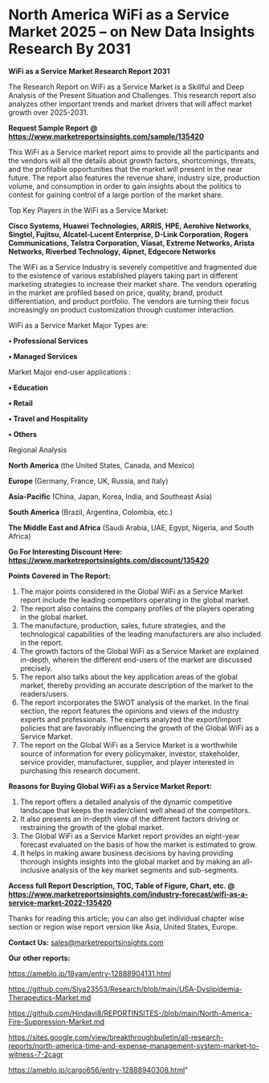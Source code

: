 # North America WiFi as a Service Market 2025 – on New Data Insights Research By 2031

<strong>WiFi as a Service Market Research Report 2031</strong>

The Research Report on WiFi as a Service Market is a Skillful and Deep Analysis of the Present Situation and Challenges. This research report also analyzes other important trends and market drivers that will affect market growth over 2025-2031.

<strong>Request Sample Report @ <a href=https://www.marketreportsinsights.com/sample/135420>https://www.marketreportsinsights.com/sample/135420</a></strong>

This WiFi as a Service market report aims to provide all the participants and the vendors will all the details about growth factors, shortcomings, threats, and the profitable opportunities that the market will present in the near future. The report also features the revenue share, industry size, production volume, and consumption in order to gain insights about the politics to contest for gaining control of a large portion of the market share.

Top Key Players in the WiFi as a Service Market:

<strong>Cisco Systems, Huawei Technologies, ARRIS, HPE, Aerohive Networks, Singtel, Fujitsu, Alcatel-Lucent Enterprise, D-Link Corporation, Rogers Communications, Telstra Corporation, Viasat, Extreme Networks, Arista Networks, Riverbed Technology, 4ipnet, Edgecore Networks</strong>

The WiFi as a Service Industry is severely competitive and fragmented due to the existence of various established players taking part in different marketing strategies to increase their market share. The vendors operating in the market are profiled based on price, quality, brand, product differentiation, and product portfolio. The vendors are turning their focus increasingly on product customization through customer interaction.

WiFi as a Service Market Major Types are:

<strong>• Professional Services

• Managed Services</strong>

Market Major end-user applications :

<strong>• Education

• Retail

• Travel and Hospitality

• Others</strong>

Regional Analysis

</u><strong><b>North America</b></strong> (the United States, Canada, and Mexico)

<strong><b>Europe </b></strong>(Germany, France, UK, Russia, and Italy)

<strong><b>Asia-Pacific</b></strong> (China, Japan, Korea, India, and Southeast Asia)

<strong><b>South America</b></strong> (Brazil, Argentina, Colombia, etc.)

<strong><b>The Middle East and Africa</b></strong> (Saudi Arabia, UAE, Egypt, Nigeria, and South Africa)

<strong>Go For Interesting Discount Here: <a href=https://www.marketreportsinsights.com/discount/135420>https://www.marketreportsinsights.com/discount/135420</a></strong>

<strong>Points Covered in The Report:</strong>
<ol>
  <li>The major points considered in the Global WiFi as a Service Market report include the leading competitors operating in the global market.</li>
  <li>The report also contains the company profiles of the players operating in the global market.</li>
  <li>The manufacture, production, sales, future strategies, and the technological capabilities of the leading manufacturers are also included in the report.</li>
  <li>The growth factors of the Global WiFi as a Service Market are explained in-depth, wherein the different end-users of the market are discussed precisely.</li>
  <li>The report also talks about the key application areas of the global market, thereby providing an accurate description of the market to the readers/users.</li>
  <li>The report incorporates the SWOT analysis of the market. In the final section, the report features the opinions and views of the industry experts and professionals. The experts analyzed the export/import policies that are favorably influencing the growth of the Global WiFi as a Service Market.</li>
  <li>The report on the Global WiFi as a Service Market is a worthwhile source of information for every policymaker, investor, stakeholder, service provider, manufacturer, supplier, and player interested in purchasing this research document.</li>
</ol>
<strong>Reasons for Buying Global WiFi as a Service Market Report:</strong>

<ol>
  <li>The report offers a detailed analysis of the dynamic competitive landscape that keeps the reader/client well ahead of the competitors.</li>
  <li>It also presents an in-depth view of the different factors driving or restraining the growth of the global market.</li>
  <li>The Global WiFi as a Service Market report provides an eight-year forecast evaluated on the basis of how the market is estimated to grow.</li>
  <li>It helps in making aware business decisions by having providing thorough insights insights into the global market and by making an all-inclusive analysis of the key market segments and sub-segments.</li>
</ol>
<strong>Access full Report Description, TOC, Table of Figure, Chart, etc. @ <a href=https://www.marketreportsinsights.com/industry-forecast/wifi-as-a-service-market-2022-135420>https://www.marketreportsinsights.com/industry-forecast/wifi-as-a-service-market-2022-135420</a></strong>


Thanks for reading this article; you can also get individual chapter wise section or region wise report version like Asia, United States, Europe.

<strong>Contact Us:</strong>
sales@marketreportsinsights.com

<strong>Our other reports:</strong>

<a href=https://ameblo.jp/18yam/entry-12888904131.html>https://ameblo.jp/18yam/entry-12888904131.html</a>

<a href=https://github.com/Siya23553/Research/blob/main/USA-Dyslipidemia-Therapeutics-Market.md>https://github.com/Siya23553/Research/blob/main/USA-Dyslipidemia-Therapeutics-Market.md</a>

<a href=https://github.com/Hindavi8/REPORTINSITES-/blob/main/North-America-Fire-Suppression-Market.md>https://github.com/Hindavi8/REPORTINSITES-/blob/main/North-America-Fire-Suppression-Market.md</a>

<a href=https://sites.google.com/view/breakthroughbulletin/all-research-reports/north-america-time-and-expense-management-system-market-to-witness-7-2cagr>https://sites.google.com/view/breakthroughbulletin/all-research-reports/north-america-time-and-expense-management-system-market-to-witness-7-2cagr</a>

<a href=https://ameblo.jp/cargo656/entry-12888940308.html>https://ameblo.jp/cargo656/entry-12888940308.html</a>"
